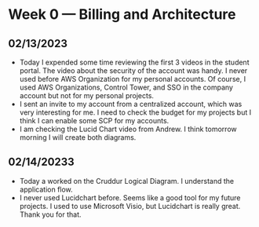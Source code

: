 # Week 0 — Billing and Architecture

## 02/13/2023  
  - Today I expended some time reviewing the first 3 videos in the student portal. The video about the security of the account was handy. I never used before AWS Organization for my personal accounts. Of course, I used AWS Organizations, Control Tower, and SSO in the company account but not for my personal projects. 
  - I  sent an invite to my account from a centralized account, which was very interesting for me. I need to check the budget for my projects but I think I can enable some SCP for my accounts. 
  - I am checking the Lucid Chart video from Andrew. I think tomorrow morning I will create both diagrams.
 
## 02/14/20233
- Today a worked on the Cruddur Logical Diagram. I understand the application flow. 
- I never used Lucidchart before. Seems like a good tool for my future projects. I used to use Microsoft Visio, but Lucidchart is really great. Thank you for that.


